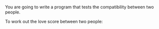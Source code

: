 You are going to write a program that tests the compatibility between two people.

To work out the love score between two people: